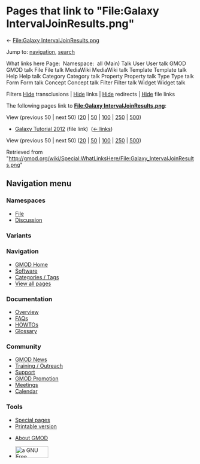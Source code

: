 <div id="mw-page-base" class="noprint">

</div>

<div id="mw-head-base" class="noprint">

</div>

<div id="content" class="mw-body" role="main">

<span id="top"></span>

<div id="mw-js-message" style="display:none;">

</div>



# <span dir="auto">Pages that link to "File:Galaxy IntervalJoinResults.png"</span>

<div id="bodyContent">

<div id="contentSub">

← [File:Galaxy
IntervalJoinResults.png](/wiki/File:Galaxy_IntervalJoinResults.png "File:Galaxy IntervalJoinResults.png")

</div>

<div id="jump-to-nav" class="mw-jump">

Jump to: [navigation](#mw-navigation), [search](#p-search)

</div>

<div id="mw-content-text">

What links here Page:  Namespace:  all (Main) Talk User User talk GMOD
GMOD talk File File talk MediaWiki MediaWiki talk Template Template talk
Help Help talk Category Category talk Property Property talk Type Type
talk Form Form talk Concept Concept talk Filter Filter talk Widget
Widget talk

Filters
[Hide](/mediawiki/index.php?title=Special:WhatLinksHere/File:Galaxy_IntervalJoinResults.png&hidetrans=1 "Special:WhatLinksHere/File:Galaxy IntervalJoinResults.png")
transclusions \|
[Hide](/mediawiki/index.php?title=Special:WhatLinksHere/File:Galaxy_IntervalJoinResults.png&hidelinks=1 "Special:WhatLinksHere/File:Galaxy IntervalJoinResults.png")
links \|
[Hide](/mediawiki/index.php?title=Special:WhatLinksHere/File:Galaxy_IntervalJoinResults.png&hideredirs=1 "Special:WhatLinksHere/File:Galaxy IntervalJoinResults.png")
redirects \|
[Hide](/mediawiki/index.php?title=Special:WhatLinksHere/File:Galaxy_IntervalJoinResults.png&hideimages=1 "Special:WhatLinksHere/File:Galaxy IntervalJoinResults.png")
file links

The following pages link to **[File:Galaxy
IntervalJoinResults.png](/wiki/File:Galaxy_IntervalJoinResults.png "File:Galaxy IntervalJoinResults.png")**:

View (previous 50 \| next 50)
([20](/mediawiki/index.php?title=Special:WhatLinksHere/File:Galaxy_IntervalJoinResults.png&limit=20 "Special:WhatLinksHere/File:Galaxy IntervalJoinResults.png")
\|
[50](/mediawiki/index.php?title=Special:WhatLinksHere/File:Galaxy_IntervalJoinResults.png&limit=50 "Special:WhatLinksHere/File:Galaxy IntervalJoinResults.png")
\|
[100](/mediawiki/index.php?title=Special:WhatLinksHere/File:Galaxy_IntervalJoinResults.png&limit=100 "Special:WhatLinksHere/File:Galaxy IntervalJoinResults.png")
\|
[250](/mediawiki/index.php?title=Special:WhatLinksHere/File:Galaxy_IntervalJoinResults.png&limit=250 "Special:WhatLinksHere/File:Galaxy IntervalJoinResults.png")
\|
[500](/mediawiki/index.php?title=Special:WhatLinksHere/File:Galaxy_IntervalJoinResults.png&limit=500 "Special:WhatLinksHere/File:Galaxy IntervalJoinResults.png"))

- [Galaxy Tutorial
  2012](/wiki/Galaxy_Tutorial_2012 "Galaxy Tutorial 2012") (file link) ‎
  <span class="mw-whatlinkshere-tools">([←
  links](/mediawiki/index.php?title=Special:WhatLinksHere&target=Galaxy+Tutorial+2012 "Special:WhatLinksHere"))</span>

View (previous 50 \| next 50)
([20](/mediawiki/index.php?title=Special:WhatLinksHere/File:Galaxy_IntervalJoinResults.png&limit=20 "Special:WhatLinksHere/File:Galaxy IntervalJoinResults.png")
\|
[50](/mediawiki/index.php?title=Special:WhatLinksHere/File:Galaxy_IntervalJoinResults.png&limit=50 "Special:WhatLinksHere/File:Galaxy IntervalJoinResults.png")
\|
[100](/mediawiki/index.php?title=Special:WhatLinksHere/File:Galaxy_IntervalJoinResults.png&limit=100 "Special:WhatLinksHere/File:Galaxy IntervalJoinResults.png")
\|
[250](/mediawiki/index.php?title=Special:WhatLinksHere/File:Galaxy_IntervalJoinResults.png&limit=250 "Special:WhatLinksHere/File:Galaxy IntervalJoinResults.png")
\|
[500](/mediawiki/index.php?title=Special:WhatLinksHere/File:Galaxy_IntervalJoinResults.png&limit=500 "Special:WhatLinksHere/File:Galaxy IntervalJoinResults.png"))

</div>

<div class="printfooter">

Retrieved from
"<http://gmod.org/wiki/Special:WhatLinksHere/File:Galaxy_IntervalJoinResults.png>"

</div>

<div id="catlinks" class="catlinks catlinks-allhidden">

</div>

<div class="visualClear">

</div>

</div>

</div>

<div id="mw-navigation">

## Navigation menu

<div id="mw-head">



<div id="left-navigation">

<div id="p-namespaces" class="vectorTabs" role="navigation"
aria-labelledby="p-namespaces-label">

### Namespaces

- <span id="ca-nstab-image"><a href="/wiki/File:Galaxy_IntervalJoinResults.png" accesskey="c"
  title="View the file page [c]">File</a></span>
- <span id="ca-talk"><a
  href="/mediawiki/index.php?title=File_talk:Galaxy_IntervalJoinResults.png&amp;action=edit&amp;redlink=1"
  accesskey="t"
  title="Discussion about the content page [t]">Discussion</a></span>

</div>

<div id="p-variants" class="vectorMenu emptyPortlet" role="navigation"
aria-labelledby="p-variants-label">

### 

### Variants[](#)

<div class="menu">

</div>

</div>

</div>

<div id="right-navigation">





</div>



</div>

</div>

</div>

<div id="mw-panel">

<div id="p-logo" role="banner">

<a href="/wiki/Main_Page"
style="background-image: url(http://gmod.org/images/GMOD-cogs.png);"
title="Visit the main page"></a>

</div>

<div id="p-Navigation" class="portal" role="navigation"
aria-labelledby="p-Navigation-label">

### Navigation

<div class="body">

- <span id="n-GMOD-Home">[GMOD Home](/wiki/Main_Page)</span>
- <span id="n-Software">[Software](/wiki/GMOD_Components)</span>
- <span id="n-Categories-.2F-Tags">[Categories /
  Tags](/wiki/Categories)</span>
- <span id="n-View-all-pages">[View all
  pages](/wiki/Special:AllPages)</span>

</div>

</div>

<div id="p-Documentation" class="portal" role="navigation"
aria-labelledby="p-Documentation-label">

### Documentation

<div class="body">

- <span id="n-Overview">[Overview](/wiki/Overview)</span>
- <span id="n-FAQs">[FAQs](/wiki/Category:FAQ)</span>
- <span id="n-HOWTOs">[HOWTOs](/wiki/Category:HOWTO)</span>
- <span id="n-Glossary">[Glossary](/wiki/Glossary)</span>

</div>

</div>

<div id="p-Community" class="portal" role="navigation"
aria-labelledby="p-Community-label">

### Community

<div class="body">

- <span id="n-GMOD-News">[GMOD News](/wiki/GMOD_News)</span>
- <span id="n-Training-.2F-Outreach">[Training /
  Outreach](/wiki/Training_and_Outreach)</span>
- <span id="n-Support">[Support](/wiki/Support)</span>
- <span id="n-GMOD-Promotion">[GMOD
  Promotion](/wiki/GMOD_Promotion)</span>
- <span id="n-Meetings">[Meetings](/wiki/Meetings)</span>
- <span id="n-Calendar">[Calendar](/wiki/Calendar)</span>

</div>

</div>

<div id="p-tb" class="portal" role="navigation"
aria-labelledby="p-tb-label">

### Tools

<div class="body">

- <span id="t-specialpages"><a href="/wiki/Special:SpecialPages" accesskey="q"
  title="A list of all special pages [q]">Special pages</a></span>
- <span id="t-print"><a
  href="/mediawiki/index.php?title=Special:WhatLinksHere/File:Galaxy_IntervalJoinResults.png&amp;printable=yes"
  rel="alternate" accesskey="p"
  title="Printable version of this page [p]">Printable version</a></span>

</div>

</div>

</div>

</div>

<div id="footer" role="contentinfo">

- <span id="footer-places-about">[About
  GMOD](/wiki/GMOD:About "GMOD:About")</span>

<!-- -->

- <span id="footer-copyrightico">[<img src="http://www.gnu.org/graphics/gfdl-logo-small.png" width="88"
  height="31" alt="a GNU Free Documentation License" />](http://www.gnu.org/licenses/fdl-1.3.html)</span>


<div style="clear:both">

</div>

</div>
